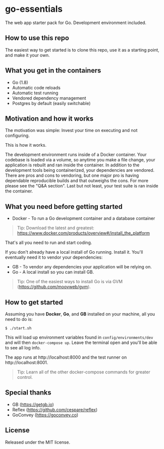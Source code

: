 # go-essentials

The web app starter pack for Go. Development environment included.

## How to use this repo

The easiest way to get started is to clone this repo, use it as a starting point, and make it your own.

## What you get in the containers

* Go (1.8)
* Automatic code reloads
* Automatic test running
* Vendored dependency management
* Postgres by default (easily switchable)

## Motivation and how it works

The motivation was simple: Invest your time on executing and not configuring.

This is how it works.

The development environment runs inside of a Docker container. Your codebase is loaded
via a volume, so anytime you make a file change, your application is rebuilt and ran inside the container. In addition to the development tools being containerized, your dependencies are vendored. There are pros and cons to vendoring, but one major pro is having dependable reproducible builds and that outweighs the cons. For more please see the "Q&A section". Last but not least, your test suite is ran inside the container.

## What you need before getting started

* Docker - To run a Go development container and a database container

> Tip: Download the latest and greatest: https://www.docker.com/products/overview#/install_the_platform

That's all you need to run and start coding.

If you don't already have a local install of Go running. Install it. You'll
eventually need it to vendor your dependencies:

* GB - To vendor any dependencies your application will be relying on.
* Go - A local install so you can install GB.

> Tip: One of the easiest ways to install Go is via GVM (https://github.com/moovweb/gvm).

## How to get started

Assuming you have **Docker**, **Go**, and **GB** installed on your machine, all you need to do is:

```
$ ./start.sh
```

This will load up environment variables found in `config/environments/dev` and will then `docker-compose up`. Leave the terminal open and you'll be able to see all log info.

The app runs at http://localhost:8000 and the test runner on http://localhost:8001.

> Tip: Learn all of the other docker-compose commands for greater control.


## Special thanks

* GB (https://getgb.io)
* Reflex (https://github.com/cespare/reflex)
* GoConvey (https://goconvey.co)

## License

Released under the MIT license.
